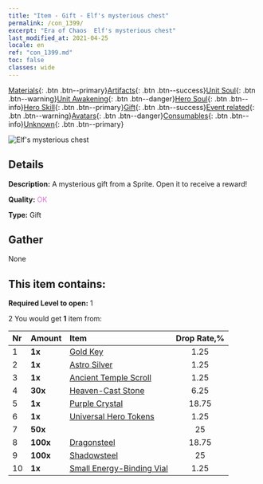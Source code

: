 ```yaml
---
title: "Item - Gift - Elf's mysterious chest"
permalink: /con_1399/
excerpt: "Era of Chaos  Elf's mysterious chest"
last_modified_at: 2021-04-25
locale: en
ref: "con_1399.md"
toc: false
classes: wide
---
```

 [Materials](/Items/){: .btn .btn--primary}[Artifacts](/Items/Artifacts/){: .btn .btn--success}[Unit Soul](/Items/UnitSoul/){: .btn .btn--warning}[Unit Awakening](/Items/UnitAwakening/){: .btn .btn--danger}[Hero Soul](/Items/HeroSoul/){: .btn .btn--info}[Hero Skill](/Items/HeroSkill/){: .btn .btn--primary}[Gift](/Items/Gift/){: .btn .btn--success}[Event related](/Items/Events/){: .btn .btn--warning}[Avatars](/Items/Avatars/){: .btn .btn--danger}[Consumables](/Items/Consumables/){: .btn .btn--info}[Unknown](/Items/Unknown/){: .btn .btn--primary}

 ![Elf's mysterious chest](/images/t/i_907013.png)

## Details
 **Description:** A mysterious gift from a Sprite. Open it to receive a reward!

 **Quality:** <span style="color: #DA70D6">OK</span>

 **Type:** Gift

## Gather

  None

## This item contains:

 **Required Level to open:** 1

 2 You would get **1** item  from:

  | Nr | Amount |     Item    | Drop Rate,% |
  |:---|:-------|:------------|:---------:|
  | 1 |  **1x** | [Gold Key](/Items/con_783/) | 1.25 | 
  | 2 |  **1x** | [Astro Silver](/Items/con_969/) | 1.25 | 
  | 3 |  **1x** | [Ancient Temple Scroll](/Items/con_697/) | 1.25 | 
  | 4 |  **30x** | [Heaven-Cast Stone](/Items/art_188/) | 6.25 | 
  | 5 |  **1x** | [Purple Crystal](/Items/con_720/) | 18.75 | 
  | 6 |  **1x** | [Universal Hero Tokens](/Items/her_358/) | 1.25 | 
  | 7 |  **50x** | <i class="fas fa-gem"/> | 25 | 
  | 8 |  **100x** | [Dragonsteel](/Items/con_880/) | 18.75 | 
  | 9 |  **100x** | [Shadowsteel](/Items/con_881/) | 25 | 
  | 10 |  **1x** | [Small Energy-Binding Vial](/Items/con_724/) | 1.25 | 
